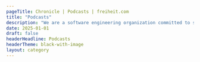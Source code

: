 ```yaml
---
pageTitle: Chronicle | Podcasts | freiheit.com
title: "Podcasts"
description: "We are a software engineering organization committed to sharing our knowledge. Here, we showcase articles, case studies and insights on our way of working."
date: 2025-01-01
draft: false
headerHeadline: Podcasts
headerTheme: black-with-image
layout: category
---
```

